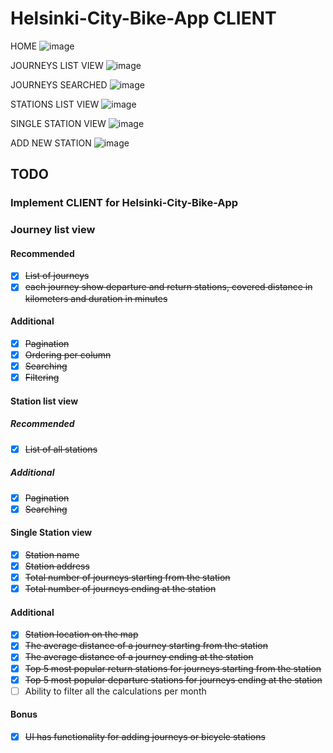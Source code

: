 # Helsinki-City-Bike-App CLIENT

HOME
![image](https://user-images.githubusercontent.com/90003389/236700223-216d708d-bc4c-49e7-9d91-4822ac8d88bf.png)

JOURNEYS LIST VIEW
![image](https://user-images.githubusercontent.com/90003389/236700373-2327f3d8-9f00-480d-a2c5-9fe63f998a61.png)

JOURNEYS SEARCHED
![image](https://user-images.githubusercontent.com/90003389/236700299-7b335fd1-9119-4464-a487-4d49481a5e0a.png)

STATIONS LIST VIEW
![image](https://user-images.githubusercontent.com/90003389/236700407-3e0bae74-9f7a-493f-9ddd-ed6bbc0a4dff.png)

SINGLE STATION VIEW
![image](https://user-images.githubusercontent.com/90003389/236700454-e24542fa-86f4-402b-aafa-bea869ff1d3c.png)

ADD NEW STATION
![image](https://user-images.githubusercontent.com/90003389/236700271-92909621-174f-492e-af1e-084934abbae8.png)


## TODO

### Implement CLIENT for Helsinki-City-Bike-App

### Journey list view

#### Recommended

- [x] ~~List of journeys~~
- [x] ~~each journey show departure and return stations, covered distance in kilometers and duration in minutes~~

#### Additional

- [x] ~~Pagination~~
- [x] ~~Ordering per column~~
- [x] ~~Searching~~
- [x] ~~Filtering~~

#### Station list view

##### Recommended

- [x] ~~List of all stations~~

##### Additional

- [x] ~~Pagination~~
- [x] ~~Searching~~

#### Single Station view

- [x] ~~Station name~~
- [x] ~~Station address~~
- [x] ~~Total number of journeys starting from the station~~
- [x] ~~Total number of journeys ending at the station~~

#### Additional

- [x] ~~Station location on the map~~
- [x] ~~The average distance of a journey starting from the station~~
- [x] ~~The average distance of a journey ending at the station~~
- [x] ~~Top 5 most popular return stations for journeys starting from the station~~
- [x] ~~Top 5 most popular departure stations for journeys ending at the station~~
- [ ] Ability to filter all the calculations per month

#### Bonus

- [x] ~~UI has functionality for adding journeys or bicycle stations~~
